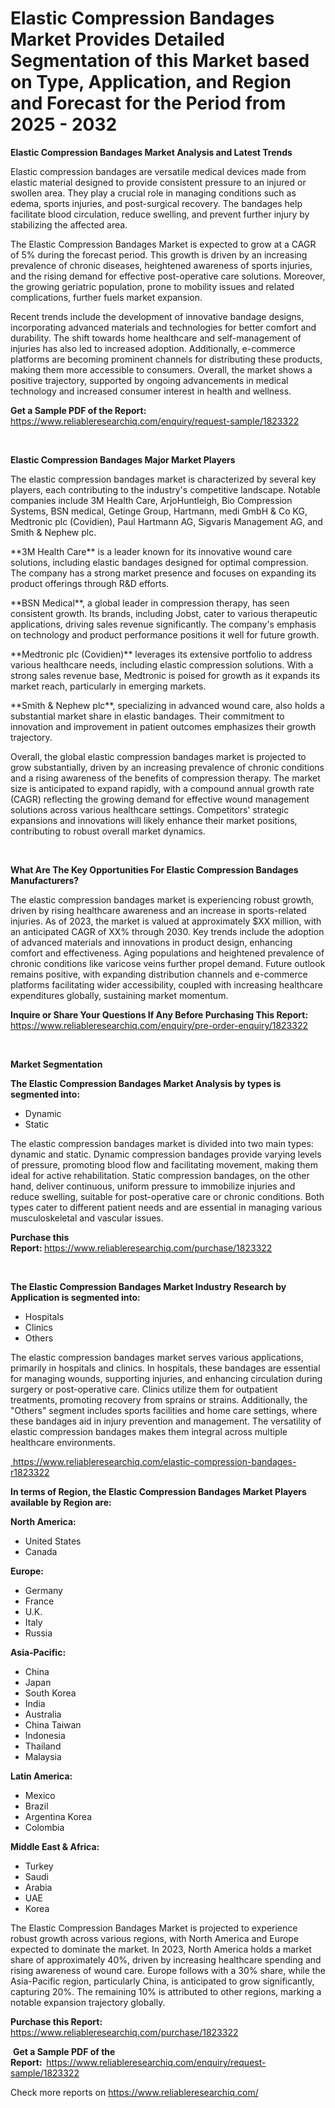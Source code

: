 <p><h1>Elastic Compression Bandages Market Provides Detailed Segmentation of this Market based on Type, Application, and Region and Forecast for the Period from 2025 - 2032</h1></p><p><strong>Elastic Compression Bandages Market Analysis and Latest Trends</strong></p>
<p><p>Elastic compression bandages are versatile medical devices made from elastic material designed to provide consistent pressure to an injured or swollen area. They play a crucial role in managing conditions such as edema, sports injuries, and post-surgical recovery. The bandages help facilitate blood circulation, reduce swelling, and prevent further injury by stabilizing the affected area.</p><p>The Elastic Compression Bandages Market is expected to grow at a CAGR of 5% during the forecast period. This growth is driven by an increasing prevalence of chronic diseases, heightened awareness of sports injuries, and the rising demand for effective post-operative care solutions. Moreover, the growing geriatric population, prone to mobility issues and related complications, further fuels market expansion.</p><p>Recent trends include the development of innovative bandage designs, incorporating advanced materials and technologies for better comfort and durability. The shift towards home healthcare and self-management of injuries has also led to increased adoption. Additionally, e-commerce platforms are becoming prominent channels for distributing these products, making them more accessible to consumers. Overall, the market shows a positive trajectory, supported by ongoing advancements in medical technology and increased consumer interest in health and wellness.</p></p>
<p><strong>Get a Sample PDF of the Report:&nbsp;</strong> <a href="https://www.reliableresearchiq.com/enquiry/request-sample/1823322?utm_campaign=3048&utm_medium=2&utm_source=Github&utm_content=ia&utm_term=08032025&utm_id=elastic-compression-bandages">https://www.reliableresearchiq.com/enquiry/request-sample/1823322</a></p>
<p>&nbsp;</p>
<p><strong>Elastic Compression Bandages Major Market Players</strong></p>
<p><p>The elastic compression bandages market is characterized by several key players, each contributing to the industry's competitive landscape. Notable companies include 3M Health Care, ArjoHuntleigh, Bio Compression Systems, BSN medical, Getinge Group, Hartmann, medi GmbH & Co KG, Medtronic plc (Covidien), Paul Hartmann AG, Sigvaris Management AG, and Smith & Nephew plc.</p><p>**3M Health Care** is a leader known for its innovative wound care solutions, including elastic bandages designed for optimal compression. The company has a strong market presence and focuses on expanding its product offerings through R&D efforts.</p><p>**BSN Medical**, a global leader in compression therapy, has seen consistent growth. Its brands, including Jobst, cater to various therapeutic applications, driving sales revenue significantly. The company's emphasis on technology and product performance positions it well for future growth.</p><p>**Medtronic plc (Covidien)** leverages its extensive portfolio to address various healthcare needs, including elastic compression solutions. With a strong sales revenue base, Medtronic is poised for growth as it expands its market reach, particularly in emerging markets.</p><p>**Smith & Nephew plc**, specializing in advanced wound care, also holds a substantial market share in elastic bandages. Their commitment to innovation and improvement in patient outcomes emphasizes their growth trajectory.</p><p>Overall, the global elastic compression bandages market is projected to grow substantially, driven by an increasing prevalence of chronic conditions and a rising awareness of the benefits of compression therapy. The market size is anticipated to expand rapidly, with a compound annual growth rate (CAGR) reflecting the growing demand for effective wound management solutions across various healthcare settings. Competitors' strategic expansions and innovations will likely enhance their market positions, contributing to robust overall market dynamics.</p></p>
<p>&nbsp;</p>
<p><strong>What Are The Key Opportunities For Elastic Compression Bandages Manufacturers?</strong></p>
<p><p>The elastic compression bandages market is experiencing robust growth, driven by rising healthcare awareness and an increase in sports-related injuries. As of 2023, the market is valued at approximately $XX million, with an anticipated CAGR of XX% through 2030. Key trends include the adoption of advanced materials and innovations in product design, enhancing comfort and effectiveness. Aging populations and heightened prevalence of chronic conditions like varicose veins further propel demand. Future outlook remains positive, with expanding distribution channels and e-commerce platforms facilitating wider accessibility, coupled with increasing healthcare expenditures globally, sustaining market momentum.</p></p>
<p><strong>Inquire or Share Your Questions If Any Before Purchasing This Report:</strong> <a href="https://www.reliableresearchiq.com/enquiry/pre-order-enquiry/1823322?utm_campaign=3048&utm_medium=2&utm_source=Github&utm_content=ia&utm_term=08032025&utm_id=elastic-compression-bandages">https://www.reliableresearchiq.com/enquiry/pre-order-enquiry/1823322</a></p>
<p>&nbsp;</p>
<p><strong>Market Segmentation</strong></p>
<p><strong>The Elastic Compression Bandages Market Analysis by types is segmented into:</strong></p>
<p><ul><li>Dynamic</li><li>Static</li></ul></p>
<p><p>The elastic compression bandages market is divided into two main types: dynamic and static. Dynamic compression bandages provide varying levels of pressure, promoting blood flow and facilitating movement, making them ideal for active rehabilitation. Static compression bandages, on the other hand, deliver continuous, uniform pressure to immobilize injuries and reduce swelling, suitable for post-operative care or chronic conditions. Both types cater to different patient needs and are essential in managing various musculoskeletal and vascular issues.</p></p>
<p><strong>Purchase this Report:&nbsp;</strong><a href="https://www.reliableresearchiq.com/purchase/1823322?utm_campaign=3048&utm_medium=2&utm_source=Github&utm_content=ia&utm_term=08032025&utm_id=elastic-compression-bandages">https://www.reliableresearchiq.com/purchase/1823322</a></p>
<p>&nbsp;</p>
<p><strong>The Elastic Compression Bandages Market Industry Research by Application is segmented into:</strong></p>
<p><ul><li>Hospitals</li><li>Clinics</li><li>Others</li></ul></p>
<p><p>The elastic compression bandages market serves various applications, primarily in hospitals and clinics. In hospitals, these bandages are essential for managing wounds, supporting injuries, and enhancing circulation during surgery or post-operative care. Clinics utilize them for outpatient treatments, promoting recovery from sprains or strains. Additionally, the "Others" segment includes sports facilities and home care settings, where these bandages aid in injury prevention and management. The versatility of elastic compression bandages makes them integral across multiple healthcare environments.</p></p>
<p><a href="https://www.reliableresearchiq.com/elastic-compression-bandages-r1823322?utm_campaign=3048&utm_medium=2&utm_source=Github&utm_content=ia&utm_term=08032025&utm_id=elastic-compression-bandages">&nbsp;https://www.reliableresearchiq.com/elastic-compression-bandages-r1823322</a></p>
<p><strong>In terms of Region, the Elastic Compression Bandages Market Players available by Region are:</strong></p>
<p>
    <p> <strong> North America: </strong>
        <ul>
            <li>United States</li>
            <li>Canada</li>
        </ul>
        </p> 
    <p> <strong> Europe: </strong>
        <ul>
            <li>Germany</li>
            <li>France</li>
            <li>U.K.</li>
            <li>Italy</li>
            <li>Russia</li>
        </ul>
        </p> 
    <p> <strong> Asia-Pacific: </strong>
        <ul>
            <li>China</li>
            <li>Japan</li>
            <li>South Korea</li>
            <li>India</li>
            <li>Australia</li>
            <li>China Taiwan</li>
            <li>Indonesia</li>
            <li>Thailand</li>
            <li>Malaysia</li>
        </ul>
        </p> 
    <p> <strong> Latin America: </strong>
        <ul>
            <li>Mexico</li>
            <li>Brazil</li>
            <li>Argentina Korea</li>
            <li>Colombia</li>
        </ul>
        </p> 
    <p> <strong> Middle East & Africa: </strong>
        <ul>
            <li>Turkey</li>
            <li>Saudi</li>
            <li>Arabia</li>
            <li>UAE</li>
            <li>Korea</li>
        </ul>
    </p>
    </p>
<p><p>The Elastic Compression Bandages Market is projected to experience robust growth across various regions, with North America and Europe expected to dominate the market. In 2023, North America holds a market share of approximately 40%, driven by increasing healthcare spending and rising awareness of wound care. Europe follows with a 30% share, while the Asia-Pacific region, particularly China, is anticipated to grow significantly, capturing 20%. The remaining 10% is attributed to other regions, marking a notable expansion trajectory globally.</p></p>
<p><strong>Purchase this Report: </strong><a href="https://www.reliableresearchiq.com/purchase/1823322?utm_campaign=3048&utm_medium=2&utm_source=Github&utm_content=ia&utm_term=08032025&utm_id=elastic-compression-bandages">https://www.reliableresearchiq.com/purchase/1823322</a></p>
<p>&nbsp;<strong>Get a Sample PDF of the Report:&nbsp;&nbsp;</strong><a href="https://www.reliableresearchiq.com/enquiry/request-sample/1823322?utm_campaign=3048&utm_medium=2&utm_source=Github&utm_content=ia&utm_term=08032025&utm_id=elastic-compression-bandages">https://www.reliableresearchiq.com/enquiry/request-sample/1823322</a></p>
<p><strong></strong></p>
<p>Check more reports on <a href="https://www.reliableresearchiq.com/?utm_campaign=3048&utm_medium=2&utm_source=Github&utm_content=ia&utm_term=08032025&utm_id=elastic-compression-bandages">https://www.reliableresearchiq.com/</a></p>